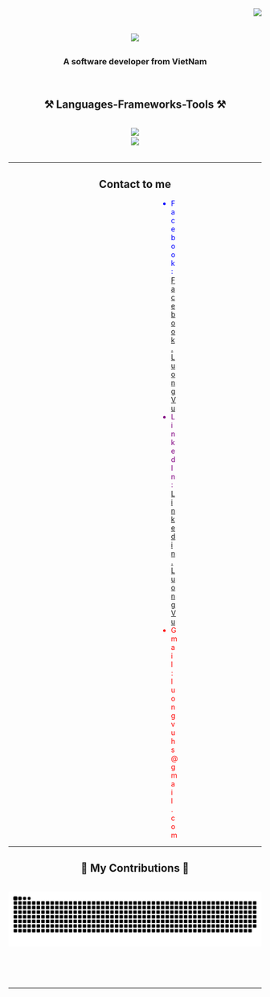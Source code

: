  <!--### Hi there 👋


**Bryan1604/Bryan1604** is a ✨ _special_ ✨ repository because its `README.md` (this file) appears on your GitHub profile.

Here are some ideas to get you started:

- 🔭 I’m currently working on ...
- 🌱 I’m currently learning ...
- 👯 I’m looking to collaborate on ...
- 🤔 I’m looking for help with ...
- 💬 Ask me about ...
- 📫 How to reach me: ...
- 😄 Pronouns: ...
- ⚡ Fun fact: ...
-->

<img align="right" src="https://visitor-badge.laobi.icu/badge?page_id=salesp07.salesp07" />

<h1 align="center">
    <img src="https://readme-typing-svg.herokuapp.com/?font=Righteous&size=35&center=true&vCenter=true&width=500&height=70&duration=4000&lines=Hi+There!+👋;+I'm+Bryan!;" />
</h1>

<h3 align="center">A software developer from VietNam</h3>

<br/>

<h2 align="center">⚒️ Languages-Frameworks-Tools ⚒️</h2>
<br/>
<div align="center">
    <img src="https://skillicons.dev/icons?i=swift,github,python,java,php,javascript,firebase,mongodb,c" /><br>
    <img src="https://skillicons.dev/icons?i=react,mui,flutter,laravel,spring,mysql,html,css,vscode,figma,git" />
</div>

<br/>
<hr/>

<div >
  <h2 align="center">Contact to me</h2>
  <ul style="text-align: left; margin-left: 300px; margin-right: 300px;" class="social-list">
        <li style="color: blue;">Facebook :<a href="https://www.facebook.com/luongvuhs"><i class="fab fa-facebook"></i>Facebook.LuongVu</a></li>
<!--         <li style="color: green;"><a href="https://www.twitter.com"><i class="fab fa-twitter"></i> Twitter</a></li> -->
<!--         <li style="color: red;"><a href="https://www.instagram.com"><i class="fab fa-instagram"></i> Instagram</a></li> -->
        <li style="color: purple;"> LinkedIn :<a href="https://www.linkedin.com/in/luong-vu-b74782218/"><i class="fab fa-linkedin"></i>Linkedin.LuongVu </a></li>
        <li style="color: red;"><i class="fab fa-linkedin"></i> Gmail: luongvuhs@gmail.com</li>
  </ul>
</div>

<hr/>

<div align="center">
  <h2>🐍 My Contributions 🐍</h2>
  <br>
  <img src="https://raw.githubusercontent.com/Bryan1604/Bryan1604/output/github-contribution-grid-snake.svg" />
  
  <br/><br/><br/>
</div>
<hr/>

<!--https://github.com/Bryan1604/Bryan1604/blob/output/github-contribution-grid-snake.svg

-->
